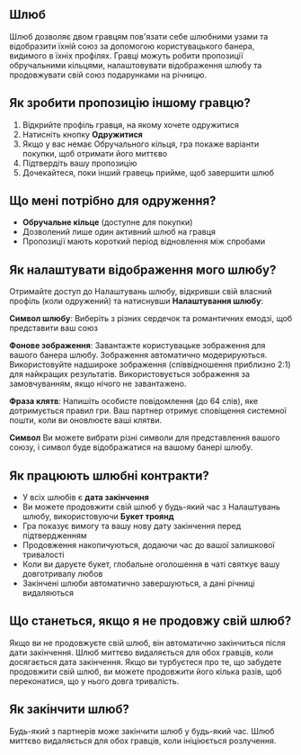 ## Шлюб

Шлюб дозволяє двом гравцям пов'язати себе шлюбними узами та відобразити їхній союз за допомогою користувацького банера, видимого в їхніх профілях. Гравці можуть робити пропозиції обручальними кільцями, налаштовувати відображення шлюбу та продовжувати свій союз подарунками на річницю.

## Як зробити пропозицію іншому гравцю?

1. Відкрийте профіль гравця, на якому хочете одружитися
2. Натисніть кнопку **Одружитися**
3. Якщо у вас немає Обручального кільця, гра покаже варіанти покупки, щоб отримати його миттєво
4. Підтвердіть вашу пропозицію
5. Дочекайтеся, поки інший гравець прийме, щоб завершити шлюб

## Що мені потрібно для одруження?

- **Обручальне кільце** (доступне для покупки)
- Дозволений лише один активний шлюб на гравця
- Пропозиції мають короткий період відновлення між спробами

## Як налаштувати відображення мого шлюбу?

Отримайте доступ до Налаштувань шлюбу, відкривши свій власний профіль (коли одружений) та натиснувши **Налаштування шлюбу**:

**Символ шлюбу**: Виберіть з різних сердечок та романтичних емодзі, щоб представити ваш союз

**Фонове зображення**: Завантажте користувацьке зображення для вашого банера шлюбу. Зображення автоматично модерируються. Використовуйте надшироке зображення (співвідношення приблизно 2:1) для найкращих результатів. Використовується зображення за замовчуванням, якщо нічого не завантажено.

**Фраза клятв**: Напишіть особисте повідомлення (до 64 слів), яке дотримується правил гри. Ваш партнер отримує сповіщення системної пошти, коли ви оновлюєте ваші клятви.

**Символ** Ви можете вибрати різні символи для представлення вашого союзу, і символ буде відображатися на вашому банері шлюбу.

## Як працюють шлюбні контракти?

- У всіх шлюбів є **дата закінчення**
- Ви можете продовжити свій шлюб у будь-який час з Налаштувань шлюбу, використовуючи **Букет троянд**
- Гра показує вимогу та вашу нову дату закінчення перед підтвердженням
- Продовження накопичуються, додаючи час до вашої залишкової тривалості
- Коли ви даруєте букет, глобальне оголошення в чаті святкує вашу довготривалу любов
- Закінчені шлюби автоматично завершуються, а дані річниці видаляються

## Що станеться, якщо я не продовжу свій шлюб?

Якщо ви не продовжуєте свій шлюб, він автоматично закінчиться після дати закінчення. Шлюб миттєво видаляється для обох гравців, коли досягається дата закінчення.
Якщо ви турбуєтеся про те, що забудете продовжити свій шлюб, ви можете продовжити його кілька разів, щоб переконатися, що у нього довга тривалість.

## Як закінчити шлюб?

Будь-який з партнерів може закінчити шлюб у будь-який час. Шлюб миттєво видаляється для обох гравців, коли ініціюється розлучення.
